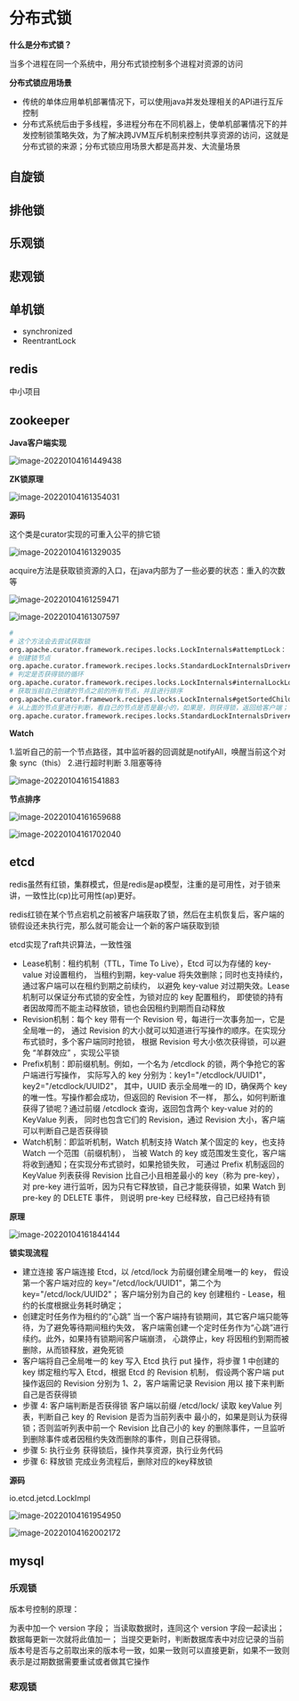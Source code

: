 # 分布式锁

**什么是分布式锁？**

当多个进程在同一个系统中，用分布式锁控制多个进程对资源的访问

**分布式锁应用场景**

- 传统的单体应用单机部署情况下，可以使用java并发处理相关的API进行互斥控制
- 分布式系统后由于多线程，多进程分布在不同机器上，使单机部署情况下的并发控制锁策略失效，为了解决跨JVM互斥机制来控制共享资源的访问，这就是分布式锁的来源；分布式锁应用场景大都是高并发、大流量场景



## 自旋锁



## 排他锁



## 乐观锁



## 悲观锁



## 单机锁

- synchronized
- ReentrantLock

## redis

中小项目



## zookeeper

**Java客户端实现**

![image-20220104161449438](assets/image-20220104161449438.png)

**ZK锁原理**

![image-20220104161354031](assets/image-20220104161354031.png)

**源码**

这个类是curator实现的可重入公平的排它锁

![image-20220104161329035](assets/image-20220104161329035.png)

acquire方法是获取锁资源的入口，在java内部为了一些必要的状态：重入的次数等

![image-20220104161259471](assets/image-20220104161259471.png)

![image-20220104161307597](assets/image-20220104161307597.png)

```sh
# 
# 这个方法会去尝试获取锁
org.apache.curator.framework.recipes.locks.LockInternals#attemptLock：
# 创建锁节点
org.apache.curator.framework.recipes.locks.StandardLockInternalsDriver#createsTheLock
# 判定是否获得锁的循环
org.apache.curator.framework.recipes.locks.LockInternals#internalLockLoop
# 获取当前自己创建的节点之前的所有节点，并且进行排序
org.apache.curator.framework.recipes.locks.LockInternals#getSortedChildren
# 从上面的节点里进行判断，看自己的节点是否是最小的，如果是，则获得锁，返回给客户端；		否则返回自己的前一个节点路径：
org.apache.curator.framework.recipes.locks.StandardLockInternalsDriver#getsTheLock

```

**Watch**

1.监听自己的前一个节点路径，其中监听器的回调就是notifyAll，唤醒当前这个对象 sync（this）
2.进行超时判断
3.阻塞等待

![image-20220104161541883](assets/image-20220104161541883.png)

**节点排序**

![image-20220104161659688](assets/image-20220104161659688.png)

![image-20220104161702040](assets/image-20220104161702040.png)



## etcd

redis虽然有红锁，集群模式，但是redis是ap模型，注重的是可用性，对于锁来讲，一致性比(cp)比可用性(ap)更好。

redis红锁在某个节点宕机之前被客户端获取了锁，然后在主机恢复后，客户端的锁假设还未执行完，那么就可能会让一个新的客户端获取到锁

etcd实现了raft共识算法，一致性强

- Lease机制：租约机制（TTL，Time To Live），Etcd 可以为存储的 key-value 对设置租约，
  当租约到期，key-value 将失效删除；同时也支持续约，通过客户端可以在租约到期之前续约，
  以避免 key-value 对过期失效。Lease 机制可以保证分布式锁的安全性，为锁对应的 key 配置租约，
  即使锁的持有者因故障而不能主动释放锁，锁也会因租约到期而自动释放
-  Revision机制：每个 key 带有一个 Revision 号，每进行一次事务加一，它是全局唯一的，
  通过 Revision 的大小就可以知道进行写操作的顺序。在实现分布式锁时，多个客户端同时抢锁，
  根据 Revision 号大小依次获得锁，可以避免 “羊群效应” ，实现公平锁
- Prefix机制：即前缀机制。例如，一个名为 /etcdlock 的锁，两个争抢它的客户端进行写操作，
  实际写入的 key 分别为：key1="/etcdlock/UUID1"，key2="/etcdlock/UUID2"，
  其中，UUID 表示全局唯一的 ID，确保两个 key 的唯一性。写操作都会成功，但返回的 Revision 不一样，
  那么，如何判断谁获得了锁呢？通过前缀 /etcdlock 查询，返回包含两个 key-value 对的的 KeyValue 列表，
  同时也包含它们的 Revision，通过 Revision 大小，客户端可以判断自己是否获得锁
- Watch机制：即监听机制，Watch 机制支持 Watch 某个固定的 key，也支持 Watch 一个范围（前缀机制），
  当被 Watch 的 key 或范围发生变化，客户端将收到通知；在实现分布式锁时，如果抢锁失败，
  可通过 Prefix 机制返回的 KeyValue 列表获得 Revision 比自己小且相差最小的 key（称为 pre-key），
  对 pre-key 进行监听，因为只有它释放锁，自己才能获得锁，如果 Watch 到 pre-key 的 DELETE 事件，
  则说明 pre-key 已经释放，自己已经持有锁

**原理**

![image-20220104161844144](assets/image-20220104161844144.png)

**锁实现流程**

- 建立连接
  客户端连接 Etcd，以 /etcd/lock 为前缀创建全局唯一的 key，
  假设第一个客户端对应的 key="/etcd/lock/UUID1"，第二个为 key="/etcd/lock/UUID2"；
  客户端分别为自己的 key 创建租约 - Lease，租约的长度根据业务耗时确定；
- 创建定时任务作为租约的“心跳”
  当一个客户端持有锁期间，其它客户端只能等待，为了避免等待期间租约失效，
  客户端需创建一个定时任务作为“心跳”进行续约。此外，如果持有锁期间客户端崩溃，
  心跳停止，key 将因租约到期而被删除，从而锁释放，避免死锁
- 客户端将自己全局唯一的 key 写入 Etcd
  执行 put 操作，将步骤 1 中创建的 key 绑定租约写入 Etcd，根据 Etcd 的 Revision 机制，
  假设两个客户端 put 操作返回的 Revision 分别为 1、2，客户端需记录 Revision 用以
  接下来判断自己是否获得锁
- 步骤 4: 客户端判断是否获得锁
  客户端以前缀 /etcd/lock/ 读取 keyValue 列表，判断自己 key 的 Revision 是否为当前列表中
  最小的，如果是则认为获得锁；否则监听列表中前一个 Revision 比自己小的 key 的删除事件，一旦监听到删除事件或者因租约失效而删除的事件，则自己获得锁。
- 步骤 5: 执行业务
  获得锁后，操作共享资源，执行业务代码
- 步骤 6: 释放锁
  完成业务流程后，删除对应的key释放锁

**源码**

io.etcd.jetcd.LockImpl

![image-20220104161954950](assets/image-20220104161954950.png)

![image-20220104162002172](assets/image-20220104162002172.png)



## mysql



### 乐观锁

版本号控制的原理：

为表中加一个 version 字段；
当读取数据时，连同这个 version 字段一起读出；
数据每更新一次就将此值加一；
当提交更新时，判断数据库表中对应记录的当前版本号是否与之前取出来的版本号一致，如果一致则可以直接更新，如果不一致则表示是过期数据需要重试或者做其它操作

### 悲观锁

